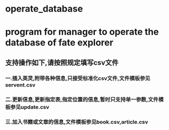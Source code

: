 # operate_database

# program for manager to operate the database of fate explorer
## 支持操作如下,请按照规定填写csv文件
### 一.插入英灵,附带各种信息,只接受标准化csv文件,文件模板参见servent.csv
### 二.更新信息,更新指定表,指定位置的信息,暂时只支持单一参数,文件模板参见update.csv
### 三.加入书籍或文章的信息,文件模板参见book.csv,article.csv
